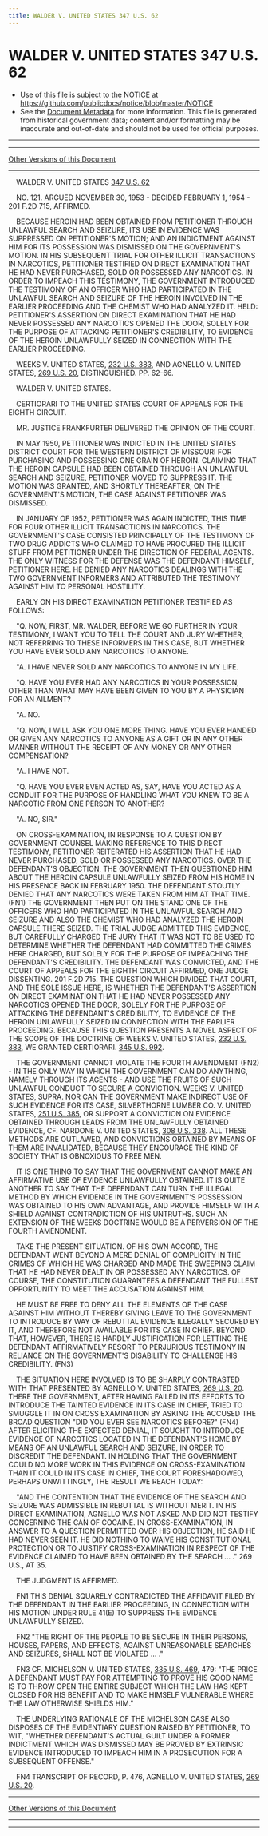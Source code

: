 ```yaml
---
title: WALDER V. UNITED STATES 347 U.S. 62
---
```


# WALDER V. UNITED STATES 347 U.S. 62

* Use of this file is subject to the NOTICE at https://github.com/publicdocs/notice/blob/master/NOTICE
* See the [Document Metadata](../../../index.md) for more information.
  This file is generated from historical government data; content and/or formatting may be inaccurate and out-of-date and should not be used for official purposes.

----------
----------

[Other Versions of this Document](https://publicdocs.github.io/go/links?ns=uslm-x&ref=%2Fus%2Fcourts%2Fscotus%2FusReporter%2F347%2F62)

----------

    WALDER V. UNITED STATES [347 U.S. 62][/us/courts/scotus/usReporter/347/62]

    NO. 121.  ARGUED NOVEMBER 30, 1953 - DECIDED FEBRUARY 1, 1954 - 201 F.2D 715, AFFIRMED.

    BECAUSE HEROIN HAD BEEN OBTAINED FROM PETITIONER THROUGH UNLAWFUL SEARCH AND SEIZURE, ITS USE IN EVIDENCE WAS SUPPRESSED ON PETITIONER'S MOTION; AND AN INDICTMENT AGAINST HIM FOR ITS POSSESSION WAS DISMISSED ON THE GOVERNMENT'S MOTION.  IN HIS SUBSEQUENT TRIAL FOR OTHER ILLICIT TRANSACTIONS IN NARCOTICS, PETITIONER TESTIFIED ON DIRECT EXAMINATION THAT HE HAD NEVER PURCHASED, SOLD OR POSSESSED ANY NARCOTICS.  IN ORDER TO IMPEACH THIS TESTIMONY, THE GOVERNMENT INTRODUCED THE TESTIMONY OF AN OFFICER WHO HAD PARTICIPATED IN THE UNLAWFUL SEARCH AND SEIZURE OF THE HEROIN INVOLVED IN THE EARLIER PROCEEDING AND THE CHEMIST WHO HAD ANALYZED IT.  HELD:  PETITIONER'S ASSERTION ON DIRECT EXAMINATION THAT HE HAD NEVER POSSESSED ANY NARCOTICS OPENED THE DOOR, SOLELY FOR THE PURPOSE OF ATTACKING PETITIONER'S CREDIBILITY, TO EVIDENCE OF THE HEROIN UNLAWFULLY SEIZED IN CONNECTION WITH THE EARLIER PROCEEDING.

    WEEKS V. UNITED STATES, [232 U.S. 383][/us/courts/scotus/usReporter/232/383], AND AGNELLO V. UNITED STATES, [269 U.S. 20][/us/courts/scotus/usReporter/269/20], DISTINGUISHED.  PP. 62-66.

    WALDER V. UNITED STATES.

    CERTIORARI TO THE UNITED STATES COURT OF APPEALS FOR THE EIGHTH CIRCUIT.

    MR. JUSTICE FRANKFURTER DELIVERED THE OPINION OF THE COURT.

    IN MAY 1950, PETITIONER WAS INDICTED IN THE UNITED STATES DISTRICT COURT FOR THE WESTERN DISTRICT OF MISSOURI FOR PURCHASING AND POSSESSING ONE GRAIN OF HEROIN.  CLAIMING THAT THE HEROIN CAPSULE HAD BEEN OBTAINED THROUGH AN UNLAWFUL SEARCH AND SEIZURE, PETITIONER MOVED TO SUPPRESS IT.  THE MOTION WAS GRANTED, AND SHORTLY THEREAFTER, ON THE GOVERNMENT'S MOTION, THE CASE AGAINST PETITIONER WAS DISMISSED.

    IN JANUARY OF 1952, PETITIONER WAS AGAIN INDICTED, THIS TIME FOR FOUR OTHER ILLICIT TRANSACTIONS IN NARCOTICS.  THE GOVERNMENT'S CASE CONSISTED PRINCIPALLY OF THE TESTIMONY OF TWO DRUG ADDICTS WHO CLAIMED TO HAVE PROCURED THE ILLICIT STUFF FROM PETITIONER UNDER THE DIRECTION OF FEDERAL AGENTS.  THE ONLY WITNESS FOR THE DEFENSE WAS THE DEFENDANT HIMSELF, PETITIONER HERE.  HE DENIED ANY NARCOTICS DEALINGS WITH THE TWO GOVERNMENT INFORMERS AND ATTRIBUTED THE TESTIMONY AGAINST HIM TO PERSONAL HOSTILITY.

    EARLY ON HIS DIRECT EXAMINATION PETITIONER TESTIFIED AS FOLLOWS:

    "Q.  NOW, FIRST, MR. WALDER, BEFORE WE GO FURTHER IN YOUR TESTIMONY, I WANT YOU TO TELL THE COURT AND JURY WHETHER, NOT REFERRING TO THESE INFORMERS IN THIS CASE, BUT WHETHER YOU HAVE EVER SOLD ANY NARCOTICS TO ANYONE.

    "A. I HAVE NEVER SOLD ANY NARCOTICS TO ANYONE IN MY LIFE.

    "Q. HAVE YOU EVER HAD ANY NARCOTICS IN YOUR POSSESSION, OTHER THAN WHAT MAY HAVE BEEN GIVEN TO YOU BY A PHYSICIAN FOR AN AILMENT?

    "A.  NO.

    "Q.  NOW, I WILL ASK YOU ONE MORE THING.  HAVE YOU EVER HANDED OR GIVEN ANY NARCOTICS TO ANYONE AS A GIFT OR IN ANY OTHER MANNER WITHOUT THE RECEIPT OF ANY MONEY OR ANY OTHER COMPENSATION?

    "A.  I HAVE NOT.

    "Q.  HAVE YOU EVER EVEN ACTED AS, SAY, HAVE YOU ACTED AS A CONDUIT FOR THE PURPOSE OF HANDLING WHAT YOU KNEW TO BE A NARCOTIC FROM ONE PERSON TO ANOTHER?

    "A.  NO, SIR."

    ON CROSS-EXAMINATION, IN RESPONSE TO A QUESTION BY GOVERNMENT COUNSEL MAKING REFERENCE TO THIS DIRECT TESTIMONY, PETITIONER REITERATED HIS ASSERTION THAT HE HAD NEVER PURCHASED, SOLD OR POSSESSED ANY NARCOTICS.  OVER THE DEFENDANT'S OBJECTION, THE GOVERNMENT THEN QUESTIONED HIM ABOUT THE HEROIN CAPSULE UNLAWFULLY SEIZED FROM HIS HOME IN HIS PRESENCE BACK IN FEBRUARY 1950.  THE DEFENDANT STOUTLY DENIED THAT ANY NARCOTICS WERE TAKEN FROM HIM AT THAT TIME.  (FN1)  THE GOVERNMENT THEN PUT ON THE STAND ONE OF THE OFFICERS WHO HAD PARTICIPATED IN THE UNLAWFUL SEARCH AND SEIZURE AND ALSO THE CHEMIST WHO HAD ANALYZED THE HEROIN CAPSULE THERE SEIZED.  THE TRIAL JUDGE ADMITTED THIS EVIDENCE, BUT CAREFULLY CHARGED THE JURY THAT IT WAS NOT TO BE USED TO DETERMINE WHETHER THE DEFENDANT HAD COMMITTED THE CRIMES HERE CHARGED, BUT SOLELY FOR THE PURPOSE OF IMPEACHING THE DEFENDANT'S CREDIBILITY.  THE DEFENDANT WAS CONVICTED, AND THE COURT OF APPEALS FOR THE EIGHTH CIRCUIT AFFIRMED, ONE JUDGE DISSENTING.  201 F.2D 715.  THE QUESTION WHICH DIVIDED THAT COURT, AND THE SOLE ISSUE HERE, IS WHETHER THE DEFENDANT'S ASSERTION ON DIRECT EXAMINATION THAT HE HAD NEVER POSSESSED ANY NARCOTICS OPENED THE DOOR, SOLELY FOR THE PURPOSE OF ATTACKING THE DEFENDANT'S CREDIBILITY, TO EVIDENCE OF THE HEROIN UNLAWFULLY SEIZED IN CONNECTION WITH THE EARLIER PROCEEDING.  BECAUSE THIS QUESTION PRESENTS A NOVEL ASPECT OF THE SCOPE OF THE DOCTRINE OF WEEKS V. UNITED STATES, [232 U.S. 383][/us/courts/scotus/usReporter/232/383], WE GRANTED CERTIORARI.  [345 U.S. 992][/us/courts/scotus/usReporter/345/992].

    THE GOVERNMENT CANNOT VIOLATE THE FOURTH AMENDMENT (FN2) - IN THE ONLY WAY IN WHICH THE GOVERNMENT CAN DO ANYTHING, NAMELY THROUGH ITS AGENTS - AND USE THE FRUITS OF SUCH UNLAWFUL CONDUCT TO SECURE A CONVICTION.  WEEKS V. UNITED STATES, SUPRA.  NOR CAN THE GOVERNMENT MAKE INDIRECT USE OF SUCH EVIDENCE FOR ITS CASE, SILVERTHORNE LUMBER CO. V. UNITED STATES, [251 U.S. 385][/us/courts/scotus/usReporter/251/385], OR SUPPORT A CONVICTION ON EVIDENCE OBTAINED THROUGH LEADS FROM THE UNLAWFULLY OBTAINED EVIDENCE, CF. NARDONE V. UNITED STATES, [308 U.S. 338][/us/courts/scotus/usReporter/308/338].  ALL THESE METHODS ARE OUTLAWED, AND CONVICTIONS OBTAINED BY MEANS OF THEM ARE INVALIDATED, BECAUSE THEY ENCOURAGE THE KIND OF SOCIETY THAT IS OBNOXIOUS TO FREE MEN.

    IT IS ONE THING TO SAY THAT THE GOVERNMENT CANNOT MAKE AN AFFIRMATIVE USE OF EVIDENCE UNLAWFULLY OBTAINED.  IT IS QUITE ANOTHER TO SAY THAT THE DEFENDANT CAN TURN THE ILLEGAL METHOD BY WHICH EVIDENCE IN THE GOVERNMENT'S POSSESSION WAS OBTAINED TO HIS OWN ADVANTAGE, AND PROVIDE HIMSELF WITH A SHIELD AGAINST CONTRADICTION OF HIS UNTRUTHS.  SUCH AN EXTENSION OF THE WEEKS DOCTRINE WOULD BE A PERVERSION OF THE FOURTH AMENDMENT.

    TAKE THE PRESENT SITUATION.  OF HIS OWN ACCORD, THE DEFENDANT WENT BEYOND A MERE DENIAL OF COMPLICITY IN THE CRIMES OF WHICH HE WAS CHARGED AND MADE THE SWEEPING CLAIM THAT HE HAD NEVER DEALT IN OR POSSESSED ANY NARCOTICS.  OF COURSE, THE CONSTITUTION GUARANTEES A DEFENDANT THE FULLEST OPPORTUNITY TO MEET THE ACCUSATION AGAINST HIM.

    HE MUST BE FREE TO DENY ALL THE ELEMENTS OF THE CASE AGAINST HIM WITHOUT THEREBY GIVING LEAVE TO THE GOVERNMENT TO INTRODUCE BY WAY OF REBUTTAL EVIDENCE ILLEGALLY SECURED BY IT, AND THEREFORE NOT AVAILABLE FOR ITS CASE IN CHIEF.  BEYOND THAT, HOWEVER, THERE IS HARDLY JUSTIFICATION FOR LETTING THE DEFENDANT AFFIRMATIVELY RESORT TO PERJURIOUS TESTIMONY IN RELIANCE ON THE GOVERNMENT'S DISABILITY TO CHALLENGE HIS CREDIBILITY.  (FN3)

    THE SITUATION HERE INVOLVED IS TO BE SHARPLY CONTRASTED WITH THAT PRESENTED BY AGNELLO V. UNITED STATES, [269 U.S. 20][/us/courts/scotus/usReporter/269/20].  THERE THE GOVERNMENT, AFTER HAVING FAILED IN ITS EFFORTS TO INTRODUCE THE TAINTED EVIDENCE IN ITS CASE IN CHIEF, TRIED TO SMUGGLE IT IN ON CROSS EXAMINATION BY ASKING THE ACCUSED THE BROAD QUESTION "DID YOU EVER SEE NARCOTICS BEFORE?"  (FN4)  AFTER ELICITING THE EXPECTED DENIAL, IT SOUGHT TO INTRODUCE EVIDENCE OF NARCOTICS LOCATED IN THE DEFENDANT'S HOME BY MEANS OF AN UNLAWFUL SEARCH AND SEIZURE, IN ORDER TO DISCREDIT THE DEFENDANT.  IN HOLDING THAT THE GOVERNMENT COULD NO MORE WORK IN THIS EVIDENCE ON CROSS-EXAMINATION THAN IT COULD IN ITS CASE IN CHIEF, THE COURT FORESHADOWED, PERHAPS UNWITTINGLY, THE RESULT WE REACH TODAY:

    "AND THE CONTENTION THAT THE EVIDENCE OF THE SEARCH AND SEIZURE WAS ADMISSIBLE IN REBUTTAL IS WITHOUT MERIT.  IN HIS DIRECT EXAMINATION, AGNELLO WAS NOT ASKED AND DID NOT TESTIFY CONCERNING THE CAN OF COCAINE.  IN CROSS-EXAMINATION, IN ANSWER TO A QUESTION PERMITTED OVER HIS OBJECTION, HE SAID HE HAD NEVER SEEN IT.  HE DID NOTHING TO WAIVE HIS CONSTITUTIONAL PROTECTION OR TO JUSTIFY CROSS-EXAMINATION IN RESPECT OF THE EVIDENCE CLAIMED TO HAVE BEEN OBTAINED BY THE SEARCH ...  ."  269 U.S., AT 35.

    THE JUDGMENT IS AFFIRMED.

    FN1  THIS DENIAL SQUARELY CONTRADICTED THE AFFIDAVIT FILED BY THE DEFENDANT IN THE EARLIER PROCEEDING, IN CONNECTION WITH HIS MOTION UNDER RULE 41(E) TO SUPPRESS THE EVIDENCE UNLAWFULLY SEIZED.

    FN2  "THE RIGHT OF THE PEOPLE TO BE SECURE IN THEIR PERSONS, HOUSES, PAPERS, AND EFFECTS, AGAINST UNREASONABLE SEARCHES AND SEIZURES, SHALL NOT BE VIOLATED  ...  ."

    FN3  CF. MICHELSON V. UNITED STATES, [335 U.S. 469][/us/courts/scotus/usReporter/335/469], 479:  "THE PRICE A DEFENDANT MUST PAY FOR ATTEMPTING TO PROVE HIS GOOD NAME IS TO THROW OPEN THE ENTIRE SUBJECT WHICH THE LAW HAS KEPT CLOSED FOR HIS BENEFIT AND TO MAKE HIMSELF VULNERABLE WHERE THE LAW OTHERWISE SHIELDS HIM."

    THE UNDERLYING RATIONALE OF THE MICHELSON CASE ALSO DISPOSES OF THE EVIDENTIARY QUESTION RAISED BY PETITIONER, TO WIT, "WHETHER DEFENDANT'S ACTUAL GUILT UNDER A FORMER INDICTMENT WHICH WAS DISMISSED MAY BE PROVED BY EXTRINSIC EVIDENCE INTRODUCED TO IMPEACH HIM IN A PROSECUTION FOR A SUBSEQUENT OFFENSE."

    FN4  TRANSCRIPT OF RECORD, P. 476, AGNELLO V. UNITED STATES, [269 U.S. 20][/us/courts/scotus/usReporter/269/20].

----------

[Other Versions of this Document](https://publicdocs.github.io/go/links?ns=uslm-x&ref=%2Fus%2Fcourts%2Fscotus%2FusReporter%2F347%2F62)

----------
----------

[/us/courts/scotus/usReporter/347/62]: https://publicdocs.github.io/go/links?ns=uslm-x&ref=%2Fus%2Fcourts%2Fscotus%2FusReporter%2F347%2F62
[/us/courts/scotus/usReporter/232/383]: https://publicdocs.github.io/go/links?ns=uslm-x&ref=%2Fus%2Fcourts%2Fscotus%2FusReporter%2F232%2F383
[/us/courts/scotus/usReporter/269/20]: https://publicdocs.github.io/go/links?ns=uslm-x&ref=%2Fus%2Fcourts%2Fscotus%2FusReporter%2F269%2F20
[/us/courts/scotus/usReporter/232/383]: https://publicdocs.github.io/go/links?ns=uslm-x&ref=%2Fus%2Fcourts%2Fscotus%2FusReporter%2F232%2F383
[/us/courts/scotus/usReporter/345/992]: https://publicdocs.github.io/go/links?ns=uslm-x&ref=%2Fus%2Fcourts%2Fscotus%2FusReporter%2F345%2F992
[/us/courts/scotus/usReporter/251/385]: https://publicdocs.github.io/go/links?ns=uslm-x&ref=%2Fus%2Fcourts%2Fscotus%2FusReporter%2F251%2F385
[/us/courts/scotus/usReporter/308/338]: https://publicdocs.github.io/go/links?ns=uslm-x&ref=%2Fus%2Fcourts%2Fscotus%2FusReporter%2F308%2F338
[/us/courts/scotus/usReporter/269/20]: https://publicdocs.github.io/go/links?ns=uslm-x&ref=%2Fus%2Fcourts%2Fscotus%2FusReporter%2F269%2F20
[/us/courts/scotus/usReporter/335/469]: https://publicdocs.github.io/go/links?ns=uslm-x&ref=%2Fus%2Fcourts%2Fscotus%2FusReporter%2F335%2F469
[/us/courts/scotus/usReporter/269/20]: https://publicdocs.github.io/go/links?ns=uslm-x&ref=%2Fus%2Fcourts%2Fscotus%2FusReporter%2F269%2F20


